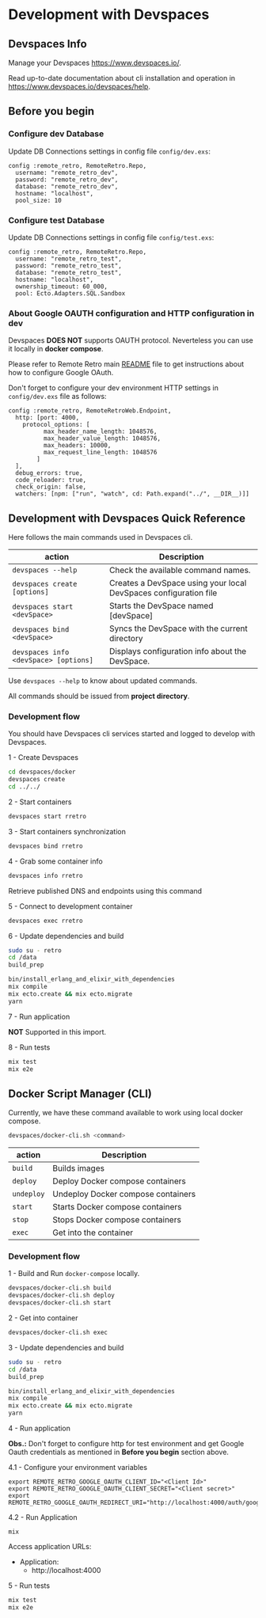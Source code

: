 # Development with Devspaces

## Devspaces Info

Manage your Devspaces https://www.devspaces.io/.

Read up-to-date documentation about cli installation and operation in https://www.devspaces.io/devspaces/help.

## Before you begin

### Configure dev Database

Update DB Connections settings in config file `config/dev.exs`:

```
config :remote_retro, RemoteRetro.Repo,
  username: "remote_retro_dev",
  password: "remote_retro_dev",
  database: "remote_retro_dev",
  hostname: "localhost",
  pool_size: 10
```

### Configure test Database

Update DB Connections settings in config file `config/test.exs`:

```
config :remote_retro, RemoteRetro.Repo,
  username: "remote_retro_test",
  password: "remote_retro_test",
  database: "remote_retro_test",
  hostname: "localhost",
  ownership_timeout: 60_000,
  pool: Ecto.Adapters.SQL.Sandbox
```

### About Google OAUTH configuration and HTTP configuration in dev

Devspaces **DOES NOT** supports OAUTH protocol. Neverteless you can use it locally in **docker compose**.

Please refer to Remote Retro main [README](../README.md) file to get instructions about how to configure Google OAuth.

Don't forget to configure your dev environment HTTP settings in `config/dev.exs` file as follows:

```
config :remote_retro, RemoteRetroWeb.Endpoint,
  http: [port: 4000,
    protocol_options: [
          max_header_name_length: 1048576,
          max_header_value_length: 1048576,
          max_headers: 10000,
          max_request_line_length: 1048576
        ]
  ],
  debug_errors: true,
  code_reloader: true,
  check_origin: false,
  watchers: [npm: ["run", "watch", cd: Path.expand("../", __DIR__)]]
```

## Development with Devspaces Quick Reference

Here follows the main commands used in Devspaces cli.

|action   |Description                                                                                   |
|---------|----------------------------------------------------------------------------------------------|
|`devspaces --help`                    |Check the available command names.                               |
|`devspaces create [options]`          |Creates a DevSpace using your local DevSpaces configuration file |
|`devspaces start <devSpace>`          |Starts the DevSpace named \[devSpace\]                           |
|`devspaces bind <devSpace>`           |Syncs the DevSpace with the current directory                    |
|`devspaces info <devSpace> [options]` |Displays configuration info about the DevSpace.                  |

Use `devspaces --help` to know about updated commands.

All commands should be issued from **project directory**.

### Development flow

You should have Devspaces cli services started and logged to develop with Devspaces.

1 - Create Devspaces

```bash
cd devspaces/docker
devspaces create
cd ../../
```

2 - Start containers

```bash
devspaces start rretro
```

3 - Start containers synchronization

```bash
devspaces bind rretro
```

4 - Grab some container info

```bash
devspaces info rretro
```

Retrieve published DNS and endpoints using this command

5 - Connect to development container

```bash
devspaces exec rretro
```

6 - Update dependencies and build

```bash
sudo su - retro
cd /data
build_prep

bin/install_erlang_and_elixir_with_dependencies
mix compile
mix ecto.create && mix ecto.migrate
yarn
```

7 - Run application

**NOT** Supported in this import.

8 - Run tests

```bash
mix test
mix e2e
```

## Docker Script Manager (CLI)

Currently, we have these command available to work using local docker compose.

```bash
devspaces/docker-cli.sh <command>
```

|action    |Description                                                               |
|----------|--------------------------------------------------------------------------|
|`build`   |Builds images                                                             |
|`deploy`  |Deploy Docker compose containers                                          |
|`undeploy`|Undeploy Docker compose containers                                        |
|`start`   |Starts Docker compose containers                                          |
|`stop`    |Stops Docker compose containers                                           |
|`exec`    |Get into the container                                                    |

### Development flow

1 - Build and Run `docker-compose` locally.

```bash
devspaces/docker-cli.sh build
devspaces/docker-cli.sh deploy
devspaces/docker-cli.sh start
```

2 - Get into container

```bash
devspaces/docker-cli.sh exec
```

3 - Update dependencies and build

```bash
sudo su - retro
cd /data
build_prep

bin/install_erlang_and_elixir_with_dependencies
mix compile
mix ecto.create && mix ecto.migrate
yarn
```

4 - Run application

**Obs.:** Don't forget to configure http for test environment and get Google Oauth credentials as mentioned in __Before you begin__ section above.

4.1 - Configure your environment variables
```
export REMOTE_RETRO_GOOGLE_OAUTH_CLIENT_ID="<Client Id>"
export REMOTE_RETRO_GOOGLE_OAUTH_CLIENT_SECRET="<Client secret>"
export REMOTE_RETRO_GOOGLE_OAUTH_REDIRECT_URI="http://localhost:4000/auth/google/callback"
```

4.2 - Run Application

```
mix
```

Access application URLs:

* Application:
    * http://localhost:4000

5 - Run tests

```bash
mix test
mix e2e
```
